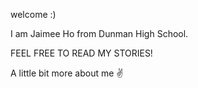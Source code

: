 welcome :)

I am Jaimee Ho from Dunman High School.

FEEL FREE TO READ MY STORIES!

A little bit more about me ✌

